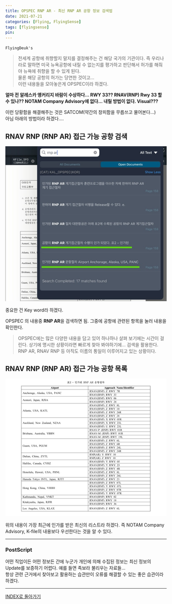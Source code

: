 ```yaml
---
title: OPSPEC RNP AR - 최신 RNP AR 공항 정보 검색법
date: 2021-07-21
categories: [Flying, FlyingSense]
tags: [flyingsense]
pin:
---
```


`FlyingDeuk's`
> 전세계 공항에 취향할지 말지를 결정해주는 건 해당 국가의 기관이다. 즉 우리나라로 말하면 미국 뉴욕공항에 내릴 수 없는지를 평가하고 판단해서 허가를 해줘야 뉴욕에 취향을 할 수 있게 된다. <br>
물론 해당 공항의 허가는 당연한 것이고... <br>
이런 내용들을 모아놓은게 OPSPEC이라 하겠다.

**얼마 전 알레스카 앵커리지 바람이 수상하다... RWY 33?? RNAV(RNP) Rwy 33 할 수 있나?? NOTAM Company Advisory에 없다... 내릴 방법이 없다. Visual???**

이런 당황함을 해결해주는 것은 SATCOM(약간의 창피함을 무릅쓰고 물어본다...) <br>
아님 아래의 방법이라 하겠다....

## RNAV RNP (RNP AR) 접근 가능 공항 검색

![opspec](/img/flying/sense/opspec.jpg)

중요한 건 Key word라 하겠다.

OPSPEC 의 내용중 **RNP AR**을 검색하면 됨. 그중에 공항에 관련된 항목을 눌러 내용을 확인한다.
> OPSPEC에는 많은 다양한 내용을 담고 있어 하나하나 살펴 보기에는 시간이 걸린다. 상기에 명시한 상황이라면 빠르게 찾아 봐야하기에... 검색을 활용한다. <br>
RNP AR, RNAV RNP 등 아직도 이름의 통일이 이루어지고 있는 상황이다.

## RNAV RNP (RNP AR) 접근 가능 공항 목록

![opspec](/img/flying/sense/opspec1.jpg)

위의 내용이 가장 최근에 인가를 받은 최신의 리스트라 하겠다. 즉 NOTAM Company Advisory, K-file의 내용보다 우선한다는 것을 알 수 있다.

---------

### PostScript
어떤 직업이든 어떤 정보든 간에 누군가 개인에 의해 수집된 정보는 최신 정보의 Update를 보증하기 어렵다. 예를 들면 족보라 불리우는 자료들... <br>
항상 관련 근거에서 찾아보고 활용하는 습관만이 오류를 해결할 수 있는 좋은 습관이라 하겠다.

-------

[INDEX로 돌아가기](/categories/flyingsense/)
